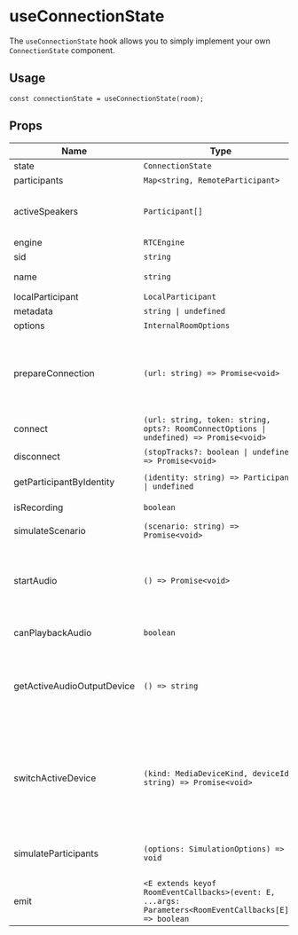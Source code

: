 <!--
!!!! Autogenerated File !!!!
This file was created by @livekit/components-docs-gen and should not be changed manually.
The contents of this file can be replaced at any time which would lead to the loss of all manual changes.
-->

# useConnectionState

The `useConnectionState` hook allows you to simply implement your own `ConnectionState` component.

## Usage

```tsx
const connectionState = useConnectionState(room);
```

<!--USAGE_INSERT_MARKER-->


## Props

| Name | Type | Default | Description |
| --- | --- | --- | --- |
| state | `ConnectionState` |  |  |
| participants | `Map<string, RemoteParticipant>` |  | map of sid: [[RemoteParticipant]] |
| activeSpeakers | `Participant[]` |  | list of participants that are actively speaking. when this changes a [[RoomEvent.ActiveSpeakersChanged]] event is fired |
| engine | `RTCEngine` |  | @internal |
| sid | `string` |  | server assigned unique room id |
| name | `string` |  | user assigned name, derived from JWT token |
| localParticipant | `LocalParticipant` |  | the current participant |
| metadata | `string \| undefined` |  | room metadata |
| options | `InternalRoomOptions` |  | options of room |
| prepareConnection | `(url: string) => Promise<void>` |  | prepares the connection to the livekit server by sending a HEAD request in order to 1. speed up DNS resolution 2. speed up TLS setup on the actual connection request throws an error if server is not reachable after the request timeout @experimental |
| connect | `(url: string, token: string, opts?: RoomConnectOptions \| undefined) => Promise<void>` |  |  |
| disconnect | `(stopTracks?: boolean \| undefined) => Promise<void>` |  | disconnects the room, emits [[RoomEvent.Disconnected]] |
| getParticipantByIdentity | `(identity: string) => Participant \| undefined` |  | retrieves a participant by identity @param identity @returns |
| isRecording | `boolean` |  | if the current room has a participant with `recorder: true` in its JWT grant |
| simulateScenario | `(scenario: string) => Promise<void>` |  | @internal for testing |
| startAudio | `() => Promise<void>` |  | Browsers have different policies regarding audio playback. Most requiring some form of user interaction (click/tap/etc). In those cases, audio will be silent until a click/tap triggering one of the following - `startAudio` - `getUserMedia` |
| canPlaybackAudio | `boolean` |  | Returns true if audio playback is enabled |
| getActiveAudioOutputDevice | `() => string` |  | Returns the active audio output device used in this room.  Note: to get the active `audioinput` or `videoinput` use [[LocalTrack.getDeviceId()]] @return the previously successfully set audio output device ID or an empty string if the default device is used. |
| switchActiveDevice | `(kind: MediaDeviceKind, deviceId: string) => Promise<void>` |  | Switches all active devices used in this room to the given device.  Note: setting AudioOutput is not supported on some browsers. See [setSinkId](https://developer.mozilla.org/en-US/docs/Web/API/HTMLMediaElement/setSinkId#browser_compatibility) @param kind use `videoinput` for camera track, `audioinput` for microphone track, `audiooutput` to set speaker for all incoming audio tracks @param deviceId |
| simulateParticipants | `(options: SimulationOptions) => void` |  | Allows to populate a room with simulated participants. No actual connection to a server will be established, all state is @experimental |
| emit | `<E extends keyof RoomEventCallbacks>(event: E, ...args: Parameters<RoomEventCallbacks[E]>) => boolean` |  |  |

